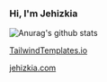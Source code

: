 ### Hi, I'm Jehizkia

![Anurag's github stats](https://github-readme-stats.vercel.app/api?username=jehizkia&bg_color=50,60faa0,4ba3f3&title_color=fff&text_color=fff&count_private=true&show_icons=true&icon_color=fff&line_height=30&include_all_commits=true)


[TailwindTemplates.io](https://tailwindtemplates.io)

[jehizkia.com](https://jehizkia.com)
